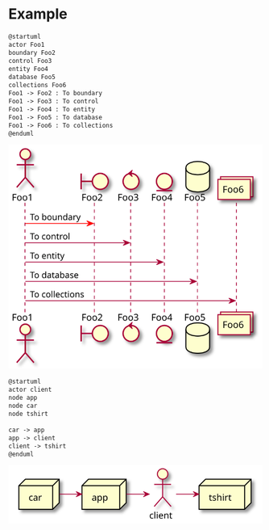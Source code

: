 # Example

```
@startuml
actor Foo1
boundary Foo2
control Foo3
entity Foo4
database Foo5
collections Foo6
Foo1 -> Foo2 : To boundary
Foo1 -> Foo3 : To control
Foo1 -> Foo4 : To entity
Foo1 -> Foo5 : To database
Foo1 -> Foo6 : To collections
@enduml
```

![](./tmp/example.svg)

```
@startuml
actor client
node app
node car
node tshirt

car -> app
app -> client
client -> tshirt
@enduml
```

![](./tmp/another_example.svg)
